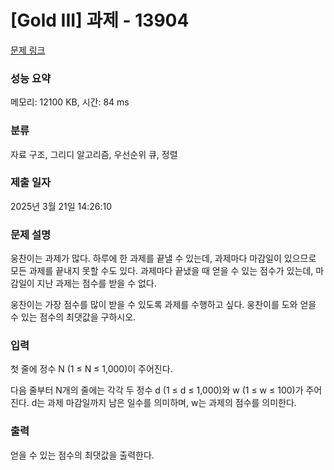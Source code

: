 # [Gold III] 과제 - 13904 

[문제 링크](https://www.acmicpc.net/problem/13904) 

### 성능 요약

메모리: 12100 KB, 시간: 84 ms

### 분류

자료 구조, 그리디 알고리즘, 우선순위 큐, 정렬

### 제출 일자

2025년 3월 21일 14:26:10

### 문제 설명

<p>웅찬이는 과제가 많다. 하루에 한 과제를 끝낼 수 있는데, 과제마다 마감일이 있으므로 모든 과제를 끝내지 못할 수도 있다. 과제마다 끝냈을 때 얻을 수 있는 점수가 있는데, 마감일이 지난 과제는 점수를 받을 수 없다.</p>

<p>웅찬이는 가장 점수를 많이 받을 수 있도록 과제를 수행하고 싶다. 웅찬이를 도와 얻을 수 있는 점수의 최댓값을 구하시오.</p>

### 입력 

 <p>첫 줄에 정수 N (1 ≤ N ≤ 1,000)이 주어진다.</p>

<p>다음 줄부터 N개의 줄에는 각각 두 정수 d (1 ≤ d ≤ 1,000)와 w (1 ≤ w ≤ 100)가 주어진다. d는 과제 마감일까지 남은 일수를 의미하며, w는 과제의 점수를 의미한다.</p>

### 출력 

 <p>얻을 수 있는 점수의 최댓값을 출력한다.</p>

